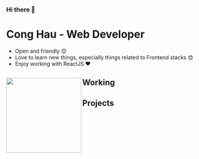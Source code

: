### Hi there 👋

# Cong Hau - Web Developer

- Open and friendly 😊
- Love to learn new things, especially things related to Frontend stacks 😍
- Enjoy working with ReactJS ❤

## Working <a href="https://github.com/paulnguyen-mn"><img align="left" width="auto" height="200" src="https://res.cloudinary.com/kimwy/image/upload/v1598840300/easyfrontend/programming_hgngx9.png"></a>

## Projects
